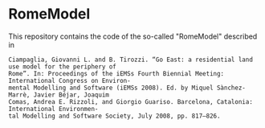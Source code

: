 # RomeModel

This repository contains the code of the so-called "RomeModel" described in 

```
Ciampaglia, Giovanni L. and B. Tirozzi. “Go East: a residential land use model for the periphery of
Rome”. In: Proceedings of the iEMSs Fourth Biennial Meeting: International Congress on Environ-
mental Modelling and Software (iEMSs 2008). Ed. by Miquel Sànchez-Marrè, Javier Béjar, Joaquim
Comas, Andrea E. Rizzoli, and Giorgio Guariso. Barcelona, Catalonia: International Environmen-
tal Modelling and Software Society, July 2008, pp. 817–826.
```
